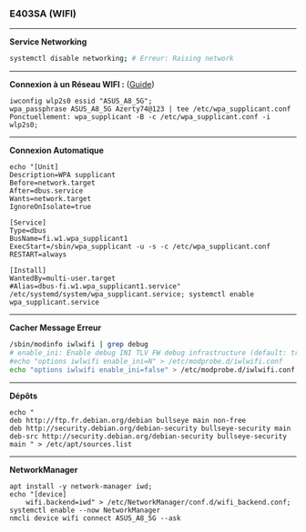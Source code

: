 ### E403SA (WIFI)

-------------------------------------------------------------------------------------------------------------------------------------
**Service Networking**
```bash
systemctl disable networking; # Erreur: Raising network
```

-------------------------------------------------------------------------------------------------------------------------------------
**Connexion à un Réseau WIFI :** ([Guide](https://www.linuxbabe.com/command-line/ubuntu-server-16-04-wifi-wpa-supplicant))
```
iwconfig wlp2s0 essid "ASUS_A8_5G";
wpa_passphrase ASUS_A8_5G Azerty74@123 | tee /etc/wpa_supplicant.conf
Ponctuellement: wpa_supplicant -B -c /etc/wpa_supplicant.conf -i wlp2s0;
```


-------------------------------------------------------------------------------------------------------------------------------------
**Connexion Automatique**
```
echo "[Unit]
Description=WPA supplicant
Before=network.target
After=dbus.service
Wants=network.target
IgnoreOnIsolate=true

[Service]
Type=dbus
BusName=fi.w1.wpa_supplicant1
ExecStart=/sbin/wpa_supplicant -u -s -c /etc/wpa_supplicant.conf
RESTART=always

[Install]
WantedBy=multi-user.target
#Alias=dbus-fi.w1.wpa_supplicant1.service" /etc/systemd/system/wpa_supplicant.service; systemctl enable wpa_supplicant.service
```

-------------------------------------------------------------------------------------------------------------------------------------
**Cacher Message Erreur**
```bash
/sbin/modinfo iwlwifi | grep debug
# enable_ini: Enable debug INI TLV FW debug infrastructure (default: true (bool))
#echo "options iwlwifi enable_ini=N" > /etc/modprobe.d/iwlwifi.conf
echo "options iwlwifi enable_ini=false" > /etc/modprobe.d/iwlwifi.conf

```

-------------------------------------------------------------------------------------------------------------------------------------
**Dépôts**
```
echo "
deb http://ftp.fr.debian.org/debian bullseye main non-free
deb http://security.debian.org/debian-security bullseye-security main
deb-src http://security.debian.org/debian-security bullseye-security main " > /etc/apt/sources.list
```
-------------------------------------------------------------------------------------------------------------------------------------


**NetworkManager**

```
apt install -y network-manager iwd;
echo "[device]
    wifi.backend=iwd" > /etc/NetworkManager/conf.d/wifi_backend.conf;
systemctl enable --now NetworkManager
nmcli device wifi connect ASUS_A8_5G --ask
```
